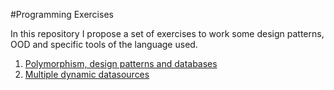 #Programming Exercises 

In this repository I propose a set of exercises to work some design patterns, OOD and specific tools 
of the language used.

1. [Polymorphism, design patterns and databases](exercise1.md)
1. [Multiple dynamic datasources](exercise2.md)
